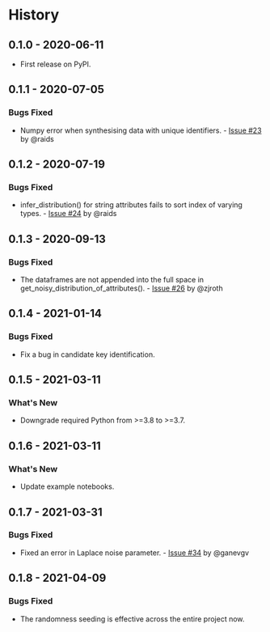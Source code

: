 # History

## 0.1.0 - 2020-06-11

* First release on PyPI.

## 0.1.1 - 2020-07-05

### Bugs Fixed

* Numpy error when synthesising data with unique identifiers. - [Issue #23](https://github.com/DataResponsibly/DataSynthesizer/issues/23) by @raids

## 0.1.2 - 2020-07-19

### Bugs Fixed

* infer_distribution() for string attributes fails to sort index of varying types. - [Issue #24](https://github.com/DataResponsibly/DataSynthesizer/issues/24) by @raids

## 0.1.3 - 2020-09-13

### Bugs Fixed

* The dataframes are not appended into the full space in get_noisy_distribution_of_attributes(). - [Issue #26](https://github.com/DataResponsibly/DataSynthesizer/issues/26) by @zjroth

## 0.1.4 - 2021-01-14

### Bugs Fixed

* Fix a bug in candidate key identification.

## 0.1.5 - 2021-03-11

### What's New

* Downgrade required Python from >=3.8 to >=3.7.

## 0.1.6 - 2021-03-11

### What's New

* Update example notebooks.

## 0.1.7 - 2021-03-31

### Bugs Fixed

* Fixed an error in Laplace noise parameter. - [Issue #34](https://github.com/DataResponsibly/DataSynthesizer/issues/34) by @ganevgv

## 0.1.8 - 2021-04-09

### Bugs Fixed

* The randomness seeding is effective across the entire project now.
